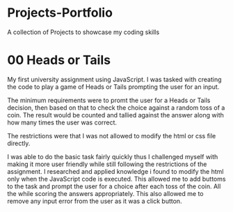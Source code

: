 # Projects-Portfolio
A collection of Projects to showcase my coding skills

<h1>00 Heads or Tails </h1>
<p> My first university assignment using JavaScript. I was tasked with creating the code to play a game of Heads or Tails prompting the user for an input. <br>

The minimum requirements were to promt the user for a Heads or Tails decision, then based on that to check the choice against a random toss of a coin. The result would be counted and tallied against the answer along with how many times the user was correct. <br>

The restrictions were that I was not allowed to modify the html or css file directly.

I was able to do the basic task fairly quickly thus I challenged myself with making it more user friendly while still following the restrictions of the assignment. I researched and applied knowledge i found to modify the html only when the JavaScript code is executed. This allowed me to add buttoms to the task and prompt the user for a choice after each toss of the coin. All the while scoring the answers appropriately. This also allowed me to remove any input error from the user as it was a click button. </p>
